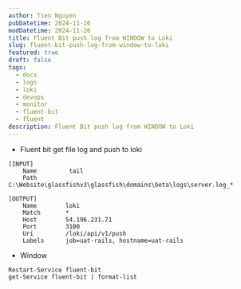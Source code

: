 ```yaml
---
author: Tien Nguyen
pubDatetime: 2024-11-26
modDatetime: 2024-11-26
title: Fluent Bit push log from WINDOW to Loki
slug: fluent-bit-push-log-from-window-to-loki
featured: true
draft: false
tags:
  - docs
  - logs
  - loki
  - devops
  - monitor
  - fluent-bit
  - fluent
description: Fluent Bit push log from WINDOW to Loki
---
```



- Fluent bit get file log and push to loki
```
[INPUT]
    Name         tail
    Path		 C:\Website\glassfishv3\glassfish\domains\beta\logs\server.log_*

[OUTPUT]
    Name        loki
    Match       *
    Host        54.196.231.71
    Port        3100
    Uri         /loki/api/v1/push
    Labels      job=uat-rails, hostname=uat-rails
```
- Window
```
Restart-Service fluent-bit
get-Service fluent-bit | format-list
```